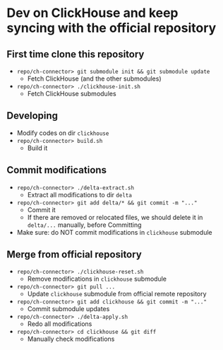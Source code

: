 # Dev on ClickHouse and keep syncing with the official repository

## First time clone this repository
* `repo/ch-connector> git submodule init && git submodule update`
    * Fetch ClickHouse (and the other submodules)
* `repo/ch-connector> ./clickhouse-init.sh`
    * Fetch ClickHouse submodules

## Developing
* Modify codes on dir `clickhouse`
* `repo/ch-connector> build.sh`
    * Build it

## Commit modifications
* `repo/ch-connector> ./delta-extract.sh`
    * Extract all modifications to dir `delta`
* `repo/ch-connector> git add delta/* && git commit -m "..."`
    * Commit it
    * If there are removed or relocated files, we should delete it in `delta/...` manually, before Committing
* Make sure: do NOT commit modifications in `clickhouse` submodule

## Merge from official repository
* `repo/ch-connector> ./clickhouse-reset.sh`
    * Remove modifications in `clickhouse` submodule
* `repo/ch-connector> git pull ...`
    * Update `clickhouse` submodule from official remote repository
* `repo/ch-connector> git add clickhouse && git commit -m "..."`
    * Commit submodule updates
* `repo/ch-connector> ./delta-apply.sh`
    * Redo all modifications
* `repo/ch-connector> cd clickhouse && git diff`
    * Manually check modifications
